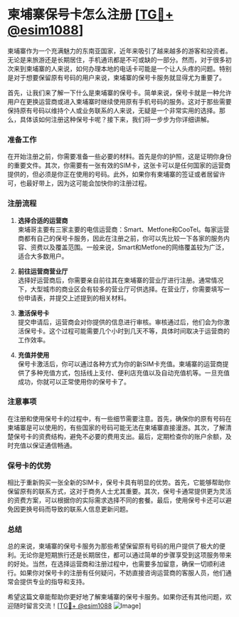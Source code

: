 # 柬埔寨保号卡怎么注册 [[TG💪+ @esim1088](https://t.me/s/esim1088)]

柬埔寨作为一个充满魅力的东南亚国家，近年来吸引了越来越多的游客和投资者。无论是来旅游还是长期居住，手机通讯都是不可或缺的一部分。然而，对于很多初次来到柬埔寨的人来说，如何办理本地的电话卡可能是一个让人头疼的问题。特别是对于想要保留原有号码的用户来说，柬埔寨的保号卡服务就显得尤为重要了。

首先，让我们来了解一下什么是柬埔寨的保号卡。简单来说，保号卡就是一种允许用户在更换运营商或进入柬埔寨时继续使用原有手机号码的服务。这对于那些需要保持原有号码以维持个人或业务联系的人来说，无疑是一个非常实用的选择。那么，具体该如何注册这种保号卡呢？接下来，我们将一步步为你详细讲解。

### 准备工作

在开始注册之前，你需要准备一些必要的材料。首先是你的护照，这是证明你身份的重要文件。其次，你需要有一张有效的SIM卡，这张卡可以是任何国家的运营商提供的，但必须是你正在使用的号码。此外，如果你有柬埔寨的签证或者居留许可，也最好带上，因为这可能会加快你的注册过程。

### 注册流程

1. **选择合适的运营商**  
   柬埔哥主要有三家主要的电信运营商：Smart、Metfone和CooTel。每家运营商都有自己的保号卡服务，因此在注册之前，你可以先比较一下各家的服务内容、资费以及覆盖范围。一般来说，Smart和Metfone的网络覆盖较为广泛，适合大多数用户。

2. **前往运营商营业厅**  
   选择好运营商后，你需要亲自前往其在柬埔寨的营业厅进行注册。通常情况下，大型城市的商业区会有较多的营业厅可供选择。在营业厅，你需要填写一份申请表，并提交上述提到的相关材料。

3. **激活保号卡**  
   提交申请后，运营商会对你提供的信息进行审核。审核通过后，他们会为你激活保号卡。这个过程可能需要几个小时到几天不等，具体时间取决于运营商的工作效率。

4. **充值并使用**  
   保号卡激活后，你可以通过各种方式为你的新SIM卡充值。柬埔寨的运营商提供了多种充值方式，包括线上支付、便利店充值以及自动充值机等。一旦充值成功，你就可以正常使用你的保号卡了。

### 注意事项

在注册和使用保号卡的过程中，有一些细节需要注意。首先，确保你的原有号码在柬埔寨是可以使用的，有些国家的号码可能无法在柬埔寨直接漫游。其次，了解清楚保号卡的资费结构，避免不必要的费用支出。最后，定期检查你的账户余额，及时充值以保证通信畅通。

### 保号卡的优势

相比于重新购买一张全新的SIM卡，保号卡具有明显的优势。首先，它能够帮助你保留原有的联系方式，这对于商务人士尤其重要。其次，保号卡通常提供更为灵活的资费方案，可以根据你的实际需求选择不同的套餐。最后，使用保号卡还可以避免因更换号码而导致的联系人信息更新问题。

### 总结

总的来说，柬埔寨的保号卡服务为那些希望保留原有号码的用户提供了极大的便利。无论你是短期旅行还是长期居住，都可以通过简单的步骤享受到这项服务带来的好处。当然，在选择运营商和注册过程中，也需要多加留意，确保一切顺利进行。如果你对保号卡的注册有任何疑问，不妨直接咨询运营商的客服人员，他们通常会提供专业的指导和支持。

希望这篇文章能帮助你更好地了解柬埔寨的保号卡服务。如果你还有其他问题，欢迎随时留言交流！[[TG💪+ @esim1088](https://t.me/s/esim1088) ![Image](https://i.postimg.cc/4NQfJmqS/Snipaste-2025-05-13-00-14-12.png)]